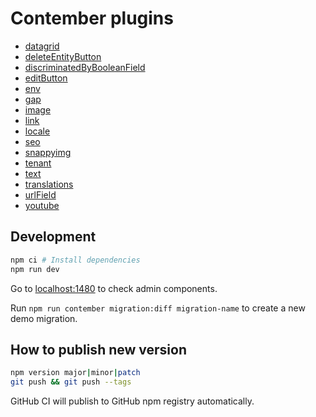 # Contember plugins

- [datagrid](src/datagrid/README.md)
- [deleteEntityButton](src/deleteEntityButton/README.md)
- [discriminatedByBooleanField](src/discriminatedByBooleanField/README.md)
- [editButton](src/editButton/README.md)
- [env](src/env/README.md)
- [gap](src/gap/README.md)
- [image](src/image/README.md)
- [link](src/link/README.md)
- [locale](src/locale/README.md)
- [seo](src/seo/README.md)
- [snappyimg](src/snappyimg/README.md)
- [tenant](src/tenant/README.md)
- [text](src/text/README.md)
- [translations](src/translations/README.md)
- [urlField](src/urlField/README.md)
- [youtube](src/youtube/README.md)

## Development

```sh
npm ci # Install dependencies
npm run dev
```

Go to [localhost:1480](http://localhost:1480/) to check admin components.

Run `npm run contember migration:diff migration-name` to create a new demo migration.

## How to publish new version

```sh
npm version major|minor|patch
git push && git push --tags
```

GitHub CI will publish to GitHub npm registry automatically.

